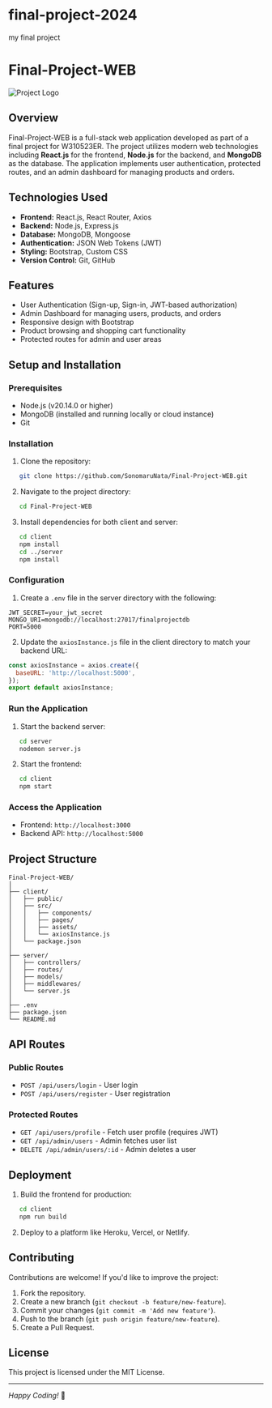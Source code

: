 # final-project-2024
 my final project
# Final-Project-WEB

![Project Logo](path/to/logo.png)

## Overview
Final-Project-WEB is a full-stack web application developed as part of a final project for W310523ER. The project utilizes modern web technologies including **React.js** for the frontend, **Node.js** for the backend, and **MongoDB** as the database. The application implements user authentication, protected routes, and an admin dashboard for managing products and orders.

## Technologies Used
- **Frontend:** React.js, React Router, Axios
- **Backend:** Node.js, Express.js
- **Database:** MongoDB, Mongoose
- **Authentication:** JSON Web Tokens (JWT)
- **Styling:** Bootstrap, Custom CSS
- **Version Control:** Git, GitHub

## Features
- User Authentication (Sign-up, Sign-in, JWT-based authorization)
- Admin Dashboard for managing users, products, and orders
- Responsive design with Bootstrap
- Product browsing and shopping cart functionality
- Protected routes for admin and user areas

## Setup and Installation
### Prerequisites
- Node.js (v20.14.0 or higher)
- MongoDB (installed and running locally or cloud instance)
- Git

### Installation
1. Clone the repository:
```bash
   git clone https://github.com/SonomaruNata/Final-Project-WEB.git
```
2. Navigate to the project directory:
```bash
   cd Final-Project-WEB
```
3. Install dependencies for both client and server:
```bash
   cd client
   npm install
   cd ../server
   npm install
```

### Configuration
1. Create a `.env` file in the server directory with the following:
```
JWT_SECRET=your_jwt_secret
MONGO_URI=mongodb://localhost:27017/finalprojectdb
PORT=5000
```
2. Update the `axiosInstance.js` file in the client directory to match your backend URL:
```javascript
const axiosInstance = axios.create({
  baseURL: 'http://localhost:5000',
});
export default axiosInstance;
```

### Run the Application
1. Start the backend server:
```bash
   cd server
   nodemon server.js
```
2. Start the frontend:
```bash
   cd client
   npm start
```

### Access the Application
- Frontend: `http://localhost:3000`
- Backend API: `http://localhost:5000`

## Project Structure
```
Final-Project-WEB/
│
├── client/
│   ├── public/
│   ├── src/
│   │   ├── components/
│   │   ├── pages/
│   │   ├── assets/
│   │   └── axiosInstance.js
│   └── package.json
│
├── server/
│   ├── controllers/
│   ├── routes/
│   ├── models/
│   ├── middlewares/
│   └── server.js
│
├── .env
├── package.json
└── README.md
```

## API Routes
### Public Routes
- `POST /api/users/login` - User login
- `POST /api/users/register` - User registration

### Protected Routes
- `GET /api/users/profile` - Fetch user profile (requires JWT)
- `GET /api/admin/users` - Admin fetches user list
- `DELETE /api/admin/users/:id` - Admin deletes a user

## Deployment
1. Build the frontend for production:
```bash
   cd client
   npm run build
```
2. Deploy to a platform like Heroku, Vercel, or Netlify.

## Contributing
Contributions are welcome! If you'd like to improve the project:
1. Fork the repository.
2. Create a new branch (`git checkout -b feature/new-feature`).
3. Commit your changes (`git commit -m 'Add new feature'`).
4. Push to the branch (`git push origin feature/new-feature`).
5. Create a Pull Request.

## License
This project is licensed under the MIT License.

---
*Happy Coding!* 🚀

